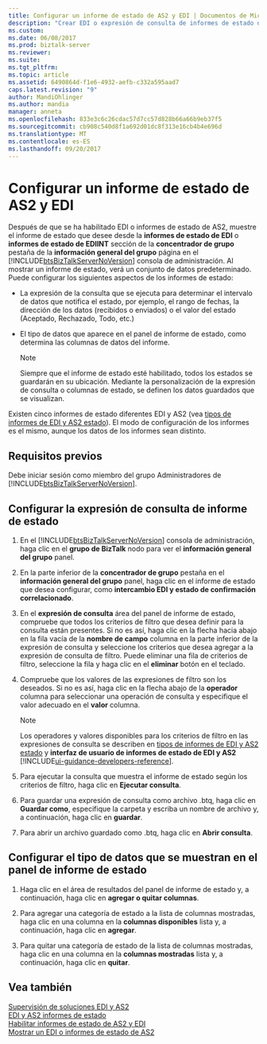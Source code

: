 ```yaml
---
title: Configurar un informe de estado de AS2 y EDI | Documentos de Microsoft
description: "Crear EDI o expresión de consulta de informes de estado de AS2 y seleccione los datos que desea mostrar en el informe para el servidor BizTalk Server"
ms.custom: 
ms.date: 06/08/2017
ms.prod: biztalk-server
ms.reviewer: 
ms.suite: 
ms.tgt_pltfrm: 
ms.topic: article
ms.assetid: 6490864d-f1e6-4932-aefb-c332a595aad7
caps.latest.revision: "9"
author: MandiOhlinger
ms.author: mandia
manager: anneta
ms.openlocfilehash: 833e3c6c26cdac57d7cc57d828b66a66b9eb37f5
ms.sourcegitcommit: cb908c540d8f1a692d01dc8f313e16cb4b4e696d
ms.translationtype: MT
ms.contentlocale: es-ES
ms.lasthandoff: 09/20/2017
---
```

# <a name="configure-an-edi-and-as2-status-report"></a>Configurar un informe de estado de AS2 y EDI
Después de que se ha habilitado EDI o informes de estado de AS2, muestre el informe de estado que desee desde la **informes de estado de EDI** o **informes de estado de EDIINT** sección de la **concentrador de grupo** pestaña de la **información general del grupo** página en el [!INCLUDE[btsBizTalkServerNoVersion](../includes/btsbiztalkservernoversion-md.md)] consola de administración. Al mostrar un informe de estado, verá un conjunto de datos predeterminado. Puede configurar los siguientes aspectos de los informes de estado:  
  
-   La expresión de la consulta que se ejecuta para determinar el intervalo de datos que notifica el estado, por ejemplo, el rango de fechas, la dirección de los datos (recibidos o enviados) o el valor del estado (Aceptado, Rechazado, Todo, etc.)  
  
-   El tipo de datos que aparece en el panel de informe de estado, como determina las columnas de datos del informe.  
  
    > [!NOTE]
    >  Siempre que el informe de estado esté habilitado, todos los estados se guardarán en su ubicación. Mediante la personalización de la expresión de consulta o columnas de estado, se definen los datos guardados que se visualizan.  
  
 Existen cinco informes de estado diferentes EDI y AS2 (vea [tipos de informes de EDI y AS2 estado](../core/types-of-edi-and-as2-status-reports.md)). El modo de configuración de los informes es el mismo, aunque los datos de los informes sean distinto.  
  
## <a name="prerequisites"></a>Requisitos previos  
 Debe iniciar sesión como miembro del grupo Administradores de [!INCLUDE[btsBizTalkServerNoVersion](../includes/btsbiztalkservernoversion-md.md)].  
  
## <a name="configure-the-status-report-query-expression"></a>Configurar la expresión de consulta de informe de estado  
  
1.  En el [!INCLUDE[btsBizTalkServerNoVersion](../includes/btsbiztalkservernoversion-md.md)] consola de administración, haga clic en el **grupo de BizTalk** nodo para ver el **información general del grupo** panel.  
  
2.  En la parte inferior de la **concentrador de grupo** pestaña en el **información general del grupo** panel, haga clic en el informe de estado que desea configurar, como **intercambio EDI y estado de confirmación correlacionado**.  
  
3.  En el **expresión de consulta** área del panel de informe de estado, compruebe que todos los criterios de filtro que desea definir para la consulta están presentes. Si no es así, haga clic en la flecha hacia abajo en la fila vacía de la **nombre de campo** columna en la parte inferior de la expresión de consulta y seleccione los criterios que desea agregar a la expresión de consulta de filtro. Puede eliminar una fila de criterios de filtro, seleccione la fila y haga clic en el **eliminar** botón en el teclado.  
  
4.  Compruebe que los valores de las expresiones de filtro son los deseados. Si no es así, haga clic en la flecha abajo de la **operador** columna para seleccionar una operación de consulta y especifique el valor adecuado en el **valor** columna.  
  
    > [!NOTE]
    >  Los operadores y valores disponibles para los criterios de filtro en las expresiones de consulta se describen en [tipos de informes de EDI y AS2 estado](../core/types-of-edi-and-as2-status-reports.md) y **interfaz de usuario de informes de estado de EDI y AS2** [!INCLUDE[ui-guidance-developers-reference](../includes/ui-guidance-developers-reference.md)].  
  
5.  Para ejecutar la consulta que muestra el informe de estado según los criterios de filtro, haga clic en **Ejecutar consulta**.  
  
6.  Para guardar una expresión de consulta como archivo .btq, haga clic en **Guardar como**, especifique la carpeta y escriba un nombre de archivo y, a continuación, haga clic en **guardar**.  
  
7.  Para abrir un archivo guardado como .btq, haga clic en **Abrir consulta**.  
  
## <a name="configure-the-type-of-data-displayed-in-the-status-report-pane"></a>Configurar el tipo de datos que se muestran en el panel de informe de estado  
  
1.  Haga clic en el área de resultados del panel de informe de estado y, a continuación, haga clic en **agregar o quitar columnas**.  
  
2.  Para agregar una categoría de estado a la lista de columnas mostradas, haga clic en una columna en la **columnas disponibles** lista y, a continuación, haga clic en **agregar**.  
  
3.  Para quitar una categoría de estado de la lista de columnas mostradas, haga clic en una columna en la **columnas mostradas** lista y, a continuación, haga clic en **quitar**.  
  
## <a name="see-also"></a>Vea también  
 [Supervisión de soluciones EDI y AS2](../core/monitoring-edi-and-as2-solutions.md)   
 [EDI y AS2 informes de estado](../core/edi-and-as2-status-reporting.md)   
 [Habilitar informes de estado de AS2 y EDI](../core/enabling-edi-and-as2-status-reports.md)   
 [Mostrar un EDI o informes de estado de AS2](../core/displaying-an-edi-or-as2-status-report.md)
